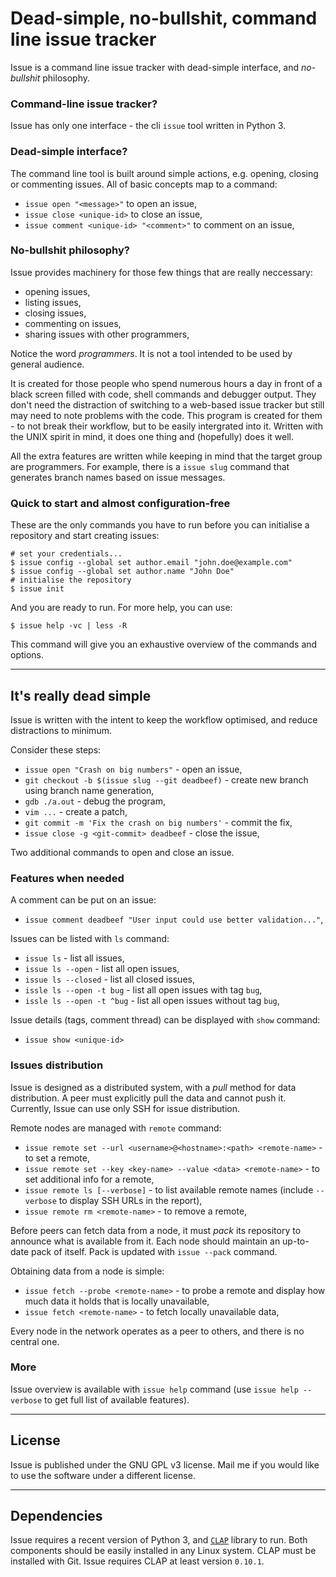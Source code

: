 # Dead-simple, no-bullshit, command line issue tracker

Issue is a command line issue tracker with dead-simple interface, and *no-bullshit* philosophy.

### Command-line issue tracker?

Issue has only one interface - the cli `issue` tool written in Python 3.

### Dead-simple interface?

The command line tool is built around simple actions, e.g. opening, closing or commenting issues.
All of basic concepts map to a command:

- `issue open "<message>"` to open an issue,
- `issue close <unique-id>` to close an issue,
- `issue comment <unique-id> "<comment>"` to comment on an issue,

### No-bullshit philosophy?

Issue provides machinery for those few things that are really neccessary:

- opening issues,
- listing issues,
- closing issues,
- commenting on issues,
- sharing issues with other programmers,

Notice the word *programmers*.
It is not a tool intended to be used by general audience.

It is created for those people who spend numerous hours a day
in front of a black screen filled with code, shell commands and debugger output.
They don't need the distraction of switching to a web-based issue tracker
but still may need to note problems with the code.
This program is created for them - to not break their workflow,
but to be easily intergrated into it.
Written with the UNIX spirit in mind, it does one thing and (hopefully) does it well.

All the extra features are written while keeping in mind that the target group are programmers.
For example, there is a `issue slug` command that generates branch names based on issue messages.

### Quick to start and almost configuration-free

These are the only commands you have to run before you can initialise a repository and
start creating issues:

```
# set your credentials...
$ issue config --global set author.email "john.doe@example.com"
$ issue config --global set author.name "John Doe"
# initialise the repository
$ issue init
```

And you are ready to run.
For more help, you can use:

```
$ issue help -vc | less -R
```

This command will give you an exhaustive overview of the commands and
options.

----

## It's really dead simple

Issue is written with the intent to keep the workflow optimised, and
reduce distractions to minimum.

Consider these steps:

- `issue open "Crash on big numbers"` - open an issue,
- `git checkout -b $(issue slug --git deadbeef)` - create new branch using branch name generation,
- `gdb ./a.out` - debug the program,
- `vim ...` - create a patch,
- `git commit -m 'Fix the crash on big numbers'` - commit the fix,
- `issue close -g <git-commit> deadbeef` - close the issue,

Two additional commands to open and close an issue.


### Features when needed

A comment can be put on an issue:

- `issue comment deadbeef "User input could use better validation..."`,

Issues can be listed with `ls` command:

- `issue ls` - list all issues,
- `issue ls --open` - list all open issues,
- `issue ls --closed` - list all closed issues,
- `issle ls --open -t bug` - list all open issues with tag `bug`,
- `issle ls --open -t ^bug` - list all open issues without tag `bug`,

Issue details (tags, comment thread) can be displayed with `show` command:

- `issue show <unique-id>`


### Issues distribution

Issue is designed as a distributed system, with a *pull* method for data distribution.
A peer must explicitly pull the data and cannot push it.
Currently, Issue can use only SSH for issue distribution.

Remote nodes are managed with `remote` command:

- `issue remote set --url <username>@<hostname>:<path> <remote-name>` - to set a remote,
- `issue remote set --key <key-name> --value <data> <remote-name>` - to set additional info for a remote,
- `issue remote ls [--verbose]` - to list available remote names (include `--verbose` to display SSH URLs in the report),
- `issue remote rm <remote-name>` - to remove a remote,

Before peers can fetch data from a node, it must *pack* its repository to announce what is available from it.
Each node should maintain an up-to-date pack of itself.
Pack is updated with `issue --pack` command.

Obtaining data from a node is simple:

- `issue fetch --probe <remote-name>` - to probe a remote and display how much data it holds that is locally unavailable,
- `issue fetch <remote-name>` - to fetch locally unavailable data,

Every node in the network operates as a peer to others, and there is no central one.

### More

Issue overview is available with `issue help` command (use `issue help --verbose` to get full list of available features).

----

## License

Issue is published under the GNU GPL v3 license.
Mail me if you would like to use the software under a different license.

----

## Dependencies

Issue requires a recent version of Python 3, and [`CLAP`](https://github.com/marekjm/clap) library to run.
Both components should be easily installed in any Linux system.
CLAP must be installed with Git.
Issue requires CLAP at least version `0.10.1`.
